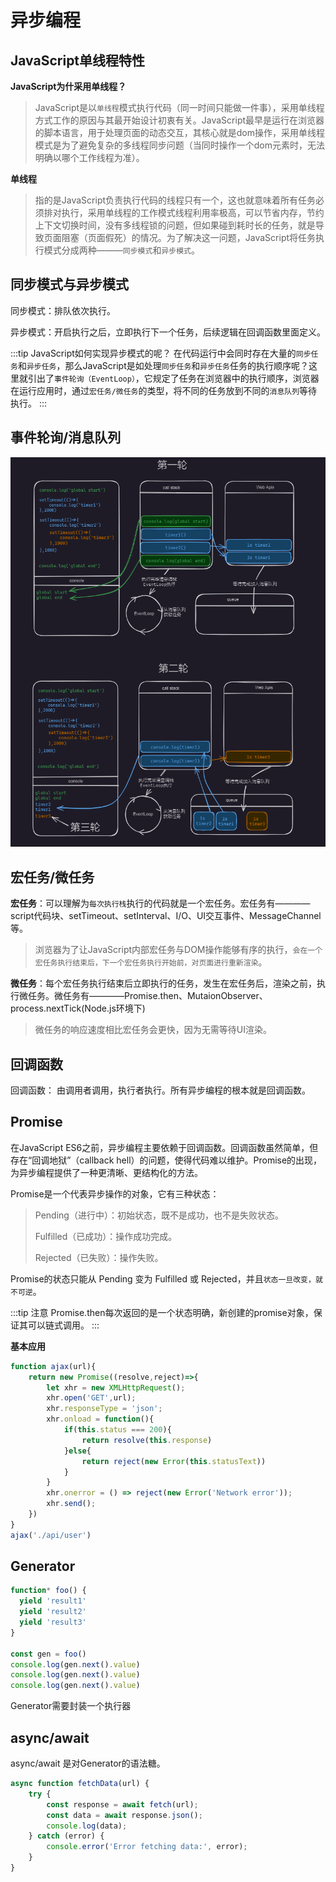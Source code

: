 # 异步编程

## JavaScript单线程特性

 **JavaScript为什采用单线程？**

> JavaScript是以`单线程`模式执行代码（同一时间只能做一件事），采用单线程方式工作的原因与其最开始设计初衷有关。JavaScript最早是运行在浏览器的脚本语言，用于处理页面的动态交互，其核心就是dom操作，采用单线程模式是为了避免复杂的多线程同步问题（当同时操作一个dom元素时，无法明确以哪个工作线程为准）。

**单线程**

> 指的是JavaScript负责执行代码的线程只有一个，这也就意味着所有任务必须排对执行，采用单线程的工作模式线程利用率极高，可以节省内存，节约上下文切换时间，没有多线程锁的问题，但如果碰到耗时长的任务，就是导致页面阻塞（页面假死）的情况。为了解决这一问题，JavaScript将任务执行模式分成两种———`同步模式`和`异步模式`。



## 同步模式与异步模式

同步模式：排队依次执行。

异步模式：开启执行之后，立即执行下一个任务，后续逻辑在回调函数里面定义。

:::tip JavaScript如何实现异步模式的呢？
在代码运行中会同时存在大量的`同步任务`和`异步任务`，那么JavaScript是如处理`同步任务`和`异步任务`任务的执行顺序呢？这里就引出了`事件轮询（EventLoop）`，它规定了任务在浏览器中的执行顺序，浏览器在运行应用时，通过`宏任务/微任务`的类型，将不同的任务放到不同的`消息队列`等待执行。
:::

## 事件轮询/消息队列

![图片](./images/advanced_1-7_1.png)

## 宏任务/微任务

**宏任务**：可以理解为`每次执行栈`执行的代码就是一个宏任务。宏任务有————script代码块、setTimeout、setInterval、I/O、UI交互事件、MessageChannel等。

> 浏览器为了让JavaScript内部宏任务与DOM操作能够有序的执行，`会在一个宏任务执行结束后，下一个宏任务执行开始前，对页面进行重新渲染`。

**微任务**：每个宏任务执行结束后立即执行的任务，发生在宏任务后，渲染之前，执行微任务。微任务有————Promise.then、MutaionObserver、process.nextTick(Node.js环境下)
> 微任务的响应速度相比宏任务会更快，因为无需等待UI渲染。

## 回调函数

回调函数： 由调用者调用，执行者执行。所有异步编程的根本就是回调函数。


## Promise
在JavaScript ES6之前，异步编程主要依赖于回调函数。回调函数虽然简单，但存在“回调地狱”（callback hell）的问题，使得代码难以维护。Promise的出现，为异步编程提供了一种更清晰、更结构化的方法。

Promise是一个代表异步操作的对象，它有三种状态：

> Pending（进行中）：初始状态，既不是成功，也不是失败状态。
> 
> Fulfilled（已成功）：操作成功完成。
> 
> Rejected（已失败）：操作失败。

Promise的状态只能从 Pending 变为 Fulfilled 或 Rejected，并且`状态一旦改变，就不可逆`。

:::tip 注意
Promise.then每次返回的是一个状态明确，新创建的promise对象，保证其可以链式调用。
:::

**基本应用**
```js
function ajax(url){
    return new Promise((resolve,reject)=>{
        let xhr = new XMLHttpRequest();
        xhr.open('GET',url);
        xhr.responseType = 'json';
        xhr.onload = function(){
            if(this.status === 200){
                return resolve(this.response)
            }else{
                return reject(new Error(this.statusText))
            }
        }
        xhr.onerror = () => reject(new Error('Network error'));
        xhr.send();
    })
}
ajax('./api/user')
```


## Generator
```js
function* foo() {
  yield 'result1'
  yield 'result2'
  yield 'result3'
}
  
const gen = foo()
console.log(gen.next().value)
console.log(gen.next().value)
console.log(gen.next().value)

```
Generator需要封装一个执行器


## async/await

async/await 是对Generator的语法糖。

```js
async function fetchData(url) {
    try {
        const response = await fetch(url);
        const data = await response.json();
        console.log(data);
    } catch (error) {
        console.error('Error fetching data:', error);
    }
}
```




